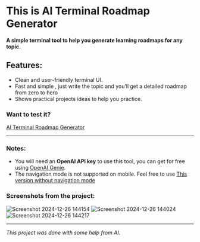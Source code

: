 

# This is AI Terminal Roadmap Generator  
**A simple terminal tool to help you generate learning roadmaps for any topic.**  

## Features:  
- Clean and user-friendly terminal UI.  
- Fast and simple , just write the topic and you’ll get a detailed roadmap from zero to hero  
- Shows practical projects ideas to help you practice.  

### Want to test it?  
[AI Terminal Roadmap Generator](https://kokojkj.github.io/ai-terminal-roadmap-geneator/)

---

### Notes:  
- You will need an **OpenAI API key** to use this tool, you can get for free using [OpenAI Genie](https://app.slack.com/client/T0266FRGM/D0807G0NEEQ).  
- The navigation mode is not supported on mobile. Feel free to use [This version without navigation mode](https://kokojkj.github.io/ai-terminal-roadmap-geneator/nonavi.html)
### Screenshots from the project:  
![Screenshot 2024-12-26 144154](https://github.com/user-attachments/assets/c92f3295-7960-4c6a-be09-9fe3800b4484)
![Screenshot 2024-12-26 144024](https://github.com/user-attachments/assets/b78fe7d1-fa49-46c6-9767-52565d9745c0)    
![Screenshot 2024-12-26 144217](https://github.com/user-attachments/assets/a3437680-8d92-41c2-ad97-aab6eb03e387)  

---

*This project was done with some help from AI.*  
